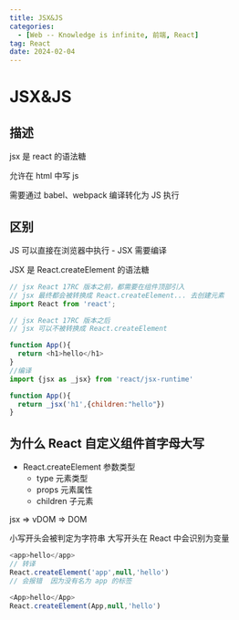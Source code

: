 ```yaml
---
title: JSX&JS
categories:
  - [Web -- Knowledge is infinite, 前端, React]
tag: React
date: 2024-02-04
---
```


# JSX&JS

## 描述

jsx 是 react 的语法糖

允许在 html 中写 js

需要通过 babel、webpack 编译转化为 JS 执行

## 区别

JS 可以直接在浏览器中执行 - JSX 需要编译

JSX 是 React.createElement 的语法糖

```jsx
// jsx React 17RC 版本之前，都需要在组件顶部引入
// jsx 最终都会被转换成 React.createElement... 去创建元素 
import React from 'react';
```

```javascript
// jsx React 17RC 版本之后
// jsx 可以不被转换成 React.createElement

function App(){
  return <h1>hello</h1>
}
//编译
import {jsx as _jsx} from 'react/jsx-runtime'

function App(){
  return _jsx('h1',{children:"hello"})
}
```

## 为什么 React 自定义组件首字母大写

- React.createElement 参数类型
  - type 元素类型
  - props 元素属性
  - children 子元素

jsx => vDOM => DOM

小写开头会被判定为字符串
大写开头在 React 中会识别为变量

```js
<app>hello</app>
// 转译
React.createElement('app',null,'hello')
// 会报错  因为没有名为 app 的标签

<App>hello</App>
React.createElement(App,null,'hello')

```




